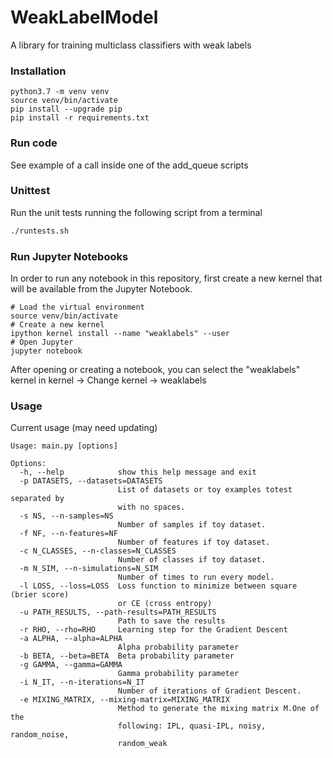 # WeakLabelModel
A library for training multiclass classifiers with weak labels

### Installation

```
python3.7 -m venv venv
source venv/bin/activate
pip install --upgrade pip
pip install -r requirements.txt
```

### Run code

See example of a call inside one of the add_queue scripts

### Unittest

Run the unit tests running the following script from a terminal

```bash
./runtests.sh
```

### Run Jupyter Notebooks

In order to run any notebook in this repository, first create a new kernel that
will be available from the Jupyter Notebook.

```
# Load the virtual environment
source venv/bin/activate
# Create a new kernel
ipython kernel install --name "weaklabels" --user
# Open Jupyter
jupyter notebook
```

After opening or creating a notebook, you can select the "weaklabels" kernel in
kernel -> Change kernel -> weaklabels


### Usage

Current usage (may need updating)

```
Usage: main.py [options]

Options:
  -h, --help            show this help message and exit
  -p DATASETS, --datasets=DATASETS
                        List of datasets or toy examples totest separated by
                        with no spaces.
  -s NS, --n-samples=NS
                        Number of samples if toy dataset.
  -f NF, --n-features=NF
                        Number of features if toy dataset.
  -c N_CLASSES, --n-classes=N_CLASSES
                        Number of classes if toy dataset.
  -m N_SIM, --n-simulations=N_SIM
                        Number of times to run every model.
  -l LOSS, --loss=LOSS  Loss function to minimize between square (brier score)
                        or CE (cross entropy)
  -u PATH_RESULTS, --path-results=PATH_RESULTS
                        Path to save the results
  -r RHO, --rho=RHO     Learning step for the Gradient Descent
  -a ALPHA, --alpha=ALPHA
                        Alpha probability parameter
  -b BETA, --beta=BETA  Beta probability parameter
  -g GAMMA, --gamma=GAMMA
                        Gamma probability parameter
  -i N_IT, --n-iterations=N_IT
                        Number of iterations of Gradient Descent.
  -e MIXING_MATRIX, --mixing-matrix=MIXING_MATRIX
                        Method to generate the mixing matrix M.One of the
                        following: IPL, quasi-IPL, noisy, random_noise,
                        random_weak

```
